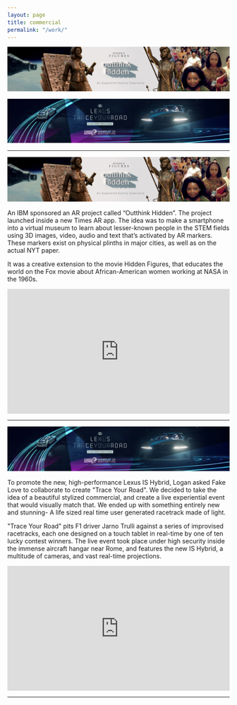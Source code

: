 ```yaml
---
layout: page
title: commercial
permalink: "/work/"
--- 
```


[![alt text](/images/galleries/work/HF_banner_image_02.jpg)](#ibm)
 

[![alt text](/images/galleries/work/lexus_featured_cannes.jpg)](#lexus)
 
---------
 
<a name="ibm">

![alt text](/images/galleries/work/HF_banner_image_02.jpg)

An IBM sponsored an AR project called “Outthink Hidden”.  The project launched inside a new Times AR app. The idea was to make a smartphone into a virtual museum to learn about lesser-known people in the STEM fields using 3D images, video, audio and text that’s activated by AR markers. These markers exist on physical plinths in major cities, as well as on the actual NYT paper. 

It was a creative extension to the movie Hidden Figures, that educates the world on the Fox movie about African-American women working at NASA in the 1960s.

<style>.embed-container { position: relative; padding-bottom: 56.25%; height: 0; overflow: hidden; max-width: 100%; } .embed-container iframe, .embed-container object, .embed-container embed { position: absolute; top: 0; left: 0; width: 100%; height: 100%; }</style><div class='embed-container'><iframe src='https://player.vimeo.com/video/201342638' frameborder='0' webkitAllowFullScreen mozallowfullscreen allowFullScreen></iframe></div>
 
---------
<a name="lexus"/>

![alt text](/images/galleries/work/lexus_featured_cannes.jpg)

To promote the new, high-performance Lexus IS Hybrid, Logan asked Fake Love to collaborate to create "Trace Your Road". We decided to take the idea of a beautiful stylized commercial, and create a live experiential event that would visually match that.
We ended up with something entirely new and stunning- A life sized real time user generated racetrack made of light.

"Trace Your Road" pits F1 driver Jarno Trulli against a series of improvised racetracks, each one designed on a touch tablet in real-time by one of ten lucky contest winners. The live event took place under high security inside the immense aircraft hangar near Rome, and features the new IS Hybrid, a multitude of cameras, and vast real-time projections.

<style>.embed-container { position: relative; padding-bottom: 56.25%; height: 0; overflow: hidden; max-width: 100%; } .embed-container iframe, .embed-container object, .embed-container embed { position: absolute; top: 0; left: 0; width: 100%; height: 100%; }</style><div class='embed-container'><iframe src='https://player.vimeo.com/video/74125559' frameborder='0' webkitAllowFullScreen mozallowfullscreen allowFullScreen></iframe></div>

 
---------
